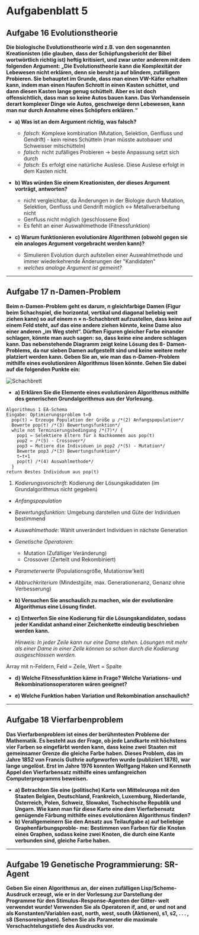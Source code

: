 # Aufgabenblatt 5

## Aufgabe 16 Evolutionstheorie
**Die biologische Evolutionstheorie wird z.B. von den sogenannten Kreationisten (die glauben, dass der Schöpfungsbericht der Bibel wortwörtlich richtig ist) heftig kritisiert, und zwar unter anderem mit dem folgenden Argument:
„Die Evolutionstheorie kann die Komplexität der Lebewesen nicht erklären, denn sie beruht ja auf blindem, zufälligem Probieren. Sie behauptet im Grunde, dass man einen VW-Käfer erhalten kann, indem man einen Haufen Schrott in einen Kasten schüttet, und dann diesen Kasten lange genug schüttelt. Aber es ist doch offensichtlich, dass man so keine Autos bauen kann. Das Vorhandensein derart komplexer Dinge wie Autos, geschweige denn Lebewesen, kann man nur durch Annahme eines Schöpfers erklären.“**
* **a) Was ist an dem Argument richtig, was falsch?**
  * *falsch:* Komplexe kombination (Mutation, Selektion, Genfluss und Gendrift) - kein reines Schütteln (man müsste autobauer und Schweisser mitschütteln)
  * *falsch:* nicht zufälliges Probieren -> beste Anpassung setzt sich durch
  * *falsch:* Es erfolgt eine natürliche Auslese. Diese Auslese erfolgt in dem Kasten nicht.
* **b) Was würden Sie einem Kreationisten, der dieses Argument vorträgt, antworten?**
  * nicht vergleichbar, da Änderungen in der Biologie durch Mutation, Selektion, Genfluss und Gendrift möglich <-> Metallverarbeitung nicht
  * Genfluss nicht möglich (geschlossene Box)
  * Es fehlt an einer Auswahlmethode (Fitnessfunktion)

* **c) Warum funktionieren evolutionäre Algorithmen (obwohl gegen sie ein analoges Argument vorgebracht werden kann)?**
  * Simulieren Evolution durch aufstellen einer Auswahlmethode und immer wiederkehrende Änderungen der "Kandidaten"
  * *welches analoge Argument ist gemeint?*

---
## Aufgabe 17 n-Damen-Problem
**Beim n-Damen-Problem geht es darum, n gleichfarbige Damen (Figur beim Schachspiel, die horizontal, vertikal und diagonal beliebig weit ziehen kann) so auf einem n × n-Schachbrett aufzustellen, dass keine auf einem Feld steht, auf das eine andere ziehen könnte, keine Dame also einer anderen „im Weg steht“. Dürften Figuren gleicher Farbe einander schlagen, könnte man auch sagen: so, dass keine eine andere schlagen kann.
Das nebenstehende Diagramm zeigt keine Lösung des 8- Damen-Problems, da nur sieben Damen aufgestellt sind und keine weitere mehr platziert werden kann.
Geben Sie an, wie man das n-Damen-Problem mithilfe eines evolutionären Algorithmus lösen könnte. Gehen Sie dabei auf die folgenden Punkte ein:**

 ![Schachbrett](Schachbrett.png)
* **a) Erklären Sie die Elemente eines evolutionären Algorithmus mithilfe des generischen Grundalgorithmus aus der Vorlesung.**

```
Algorithmus 1 EA-Schema
Eingabe: Optimierungsproblem t←0
  pop(t) ← Erzeuge Population der Größe μ /*(2) Anfangspopulation*/
  Bewerte pop(t) /*(3) Bewertungsfunktion*/
  while not Terminierungsbedingung /*(7)*/ {
    pop1 ← Selektiere Eltern für λ Nachkommen aus pop(t)
    pop2 ← /*(5) - Crossover*/
    pop3 ← Mutiere die Individuen in pop2 /*(5) - Mutation*/
    Bewerte pop3 /*(3) Bewertungsfunktion*/
    t←t+1
    pop(t) /*(4) Auswahlmethode*/
  }
return Bestes Individuum aus pop(t)
```

  1. *Kodierungsvorschrift*: Kodierung der Lösungskadidaten (im Grundalgorithmus nicht gegeben)
  * *Anfangspopulation*
  * *Bewertungsfunktion*: Umgebung darstellen und Güte der Individuen bestimmend
  * *Auswahlmethode*: Wählt unverändert Individuen in nächste Generation
  * *Genetische Operatoren*:
    * Mutation (Zufälliger Veränderung)
    * Crossover (Zerteilt und Rekombiniert)
  * *Parameterwerte* (Populationsgröße, Mutationsw'keit)
  * *Abbruchkriterium* (Mindestgüte, max. Generationenanz, Genanz ohne Verbesserung)

* **b) Versuchen Sie anschaulich zu machen, wie der evolutionäre Algorithmus eine Lösung findet.**


* **c) Entwerfen Sie eine Kodierung für die Lösungskandidaten, sodass jeder Kandidat anhand einer Zeichenkette eindeutig beschrieben werden kann.**

  *Hinweis: In jeder Zeile kann nur eine Dame stehen. Lösungen mit mehr als einer Dame in einer Zeile können so schon durch die Kodierung ausgeschlossen werden.*

Array mit n-Feldern, Feld = Zeile, Wert = Spalte

* **d) Welche Fitnessfunktion käme in Frage? Welche Variations- und Rekombinationsoperatoren wären geeignet?**


* **e) Welche Funktion haben Variation und Rekombination anschaulich?**

---
## Aufgabe 18 Vierfarbenproblem
**Das Vierfarbenproblem ist eines der berühmtesten Probleme der Mathematik. Es besteht aus der Frage, ob jede Landkarte mit höchstens vier Farben so eingefärbt werden kann, dass keine zwei Staaten mit gemeinsamer Grenze die gleiche Farbe haben. Dieses Problem, das im Jahre 1852 von Francis Guthrie aufgeworfen wurde (publiziert 1878), war lange ungelöst. Erst im Jahre 1976 konnten Wolfgang Haken und Kenneth Appel den Vierfarbensatz mithilfe eines umfangreichen Computerprogramms beweisen.**
* **a) Betrachten Sie eine (politische) Karte von Mitteleuropa mit den Staaten Belgien, Deutschland, Frankreich, Luxemburg, Niederlande, Österreich, Polen, Schweiz, Slowakei, Tschechische Republik und Ungarn. Wie kann man für diese Karte eine dem Vierfarbensatz genügende Färbung mithilfe eines evolutionären Algorithmus finden?**
* **b) Verallgemeinern Sie den Ansatz aus Teilaufgabe a) auf beliebige Graphenfärbungsproble- me: Bestimmen von Farben für die Knoten eines Graphen, sodass keine zwei Knoten, die durch eine Kante verbunden sind, gleiche Farbe haben.**

---
## Aufgabe 19 Genetische Programmierung: SR-Agent
**Geben Sie einen Algorithmus an, der einen zufälligen Lisp/Scheme-Ausdruck erzeugt, wie er in der Vorlesung zur Darstellung der Programme für den Stimulus-Response-Agenten der Gitter- welt verwendet wurde!
Verwenden Sie als Operatoren if, and, or und not and als Konstanten/Variablen east, north, west, south (Aktionen), s1, s2, . . . , s8 (Sensoreingaben). Sehen Sie als Parameter die maximale Verschachtelungstiefe des Ausdrucks vor.**
